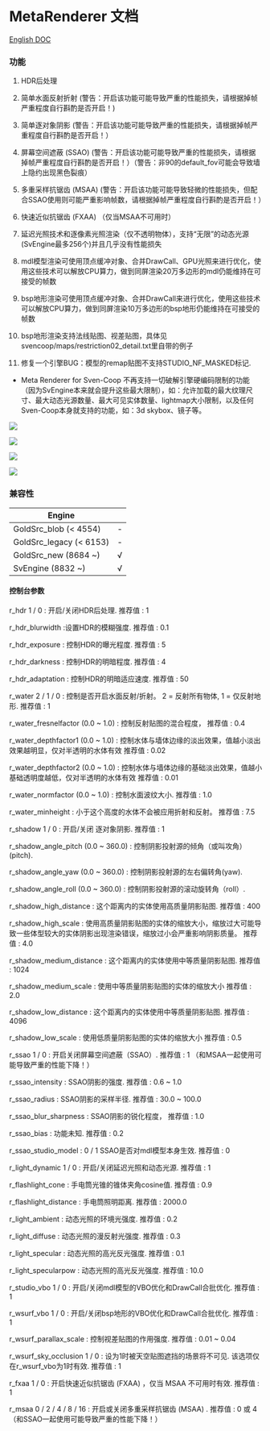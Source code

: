 # MetaRenderer 文档

[English DOC](Renderer.md)

### 功能

1. HDR后处理

2. 简单水面反射折射 (警告：开启该功能可能导致严重的性能损失，请根据掉帧严重程度自行斟酌是否开启！)

3. 简单逐对象阴影 (警告：开启该功能可能导致严重的性能损失，请根据掉帧严重程度自行斟酌是否开启！）

4. 屏幕空间遮蔽 (SSAO) (警告：开启该功能可能导致严重的性能损失，请根据掉帧严重程度自行斟酌是否开启！）（警告：非90的default_fov可能会导致墙上隐约出现黑色裂痕）

5. 多重采样抗锯齿 (MSAA) (警告：开启该功能可能导致轻微的性能损失，但配合SSAO使用则可能严重影响帧数，请根据掉帧严重程度自行斟酌是否开启！）

6. 快速近似抗锯齿 (FXAA) （仅当MSAA不可用时）

7. 延迟光照技术和逐像素光照渲染（仅不透明物体），支持“无限”的动态光源(SvEngine最多256个)并且几乎没有性能损失

9. mdl模型渲染可使用顶点缓冲对象、合并DrawCall、GPU光照来进行优化，使用这些技术可以解放CPU算力，做到同屏渲染20万多边形的mdl仍能维持在可接受的帧数

10. bsp地形渲染可使用顶点缓冲对象、合并DrawCall来进行优化，使用这些技术可以解放CPU算力，做到同屏渲染10万多边形的bsp地形仍能维持在可接受的帧数

11. bsp地形渲染支持法线贴图、视差贴图，具体见svencoop/maps/restriction02_detail.txt里自带的例子

12. 修复一个引擎BUG：模型的remap贴图不支持STUDIO_NF_MASKED标记.

* Meta Renderer for Sven-Coop 不再支持一切破解引擎硬编码限制的功能（因为SvEngine本来就会提升这些最大限制），如：允许加载的最大纹理尺寸、最大动态光源数量、最大可见实体数量、lightmap大小限制，以及任何Sven-Coop本身就支持的功能，如：3d skybox、镜子等。

![](/img/2.png)

![](/img/3.png)

![](/img/4.png)

![](/img/5.png)

### 兼容性

|        Engine            |      |
|        ----              | ---- |
| GoldSrc_blob   (< 4554)  | -    |
| GoldSrc_legacy (< 6153)  | -    |
| GoldSrc_new    (8684 ~)  | √    |
| SvEngine       (8832 ~)  | √    |

#### 控制台参数

r_hdr 1 / 0 : 开启/关闭HDR后处理. 推荐值 : 1

r_hdr_blurwidth :设置HDR的模糊强度. 推荐值 : 0.1

r_hdr_exposure : 控制HDR的曝光程度. 推荐值 : 5

r_hdr_darkness : 控制HDR的明暗程度. 推荐值 : 4

r_hdr_adaptation : 控制HDR的明暗适应速度. 推荐值 : 50

r_water 2 / 1 / 0 : 控制是否开启水面反射/折射。 2 = 反射所有物体, 1 = 仅反射地形. 推荐值 : 1

r_water_fresnelfactor (0.0 ~ 1.0) : 控制反射贴图的混合程度， 推荐值 : 0.4

r_water_depthfactor1 (0.0 ~ 1.0) : 控制水体与墙体边缘的淡出效果，值越小淡出效果越明显，仅对半透明的水体有效 推荐值 : 0.02

r_water_depthfactor2 (0.0 ~ 1.0) : 控制水体与墙体边缘的基础淡出效果，值越小基础透明度越低，仅对半透明的水体有效 推荐值 : 0.01

r_water_normfactor (0.0 ~ 1.0) : 控制水面波纹大小. 推荐值 : 1.0

r_water_minheight : 小于这个高度的水体不会被应用折射和反射。 推荐值 : 7.5

r_shadow 1 / 0 : 开启/关闭 逐对象阴影. 推荐值 : 1

r_shadow_angle_pitch (0.0 ~ 360.0) : 控制阴影投射源的倾角（或叫攻角）(pitch).

r_shadow_angle_yaw (0.0 ~ 360.0) : 控制阴影投射源的左右偏转角(yaw).

r_shadow_angle_roll (0.0 ~ 360.0) : 控制阴影投射源的滚动旋转角（roll）.

r_shadow_high_distance : 这个距离内的实体使用高质量阴影贴图. 推荐值 : 400

r_shadow_high_scale : 使用高质量阴影贴图的实体的缩放大小，缩放过大可能导致一些体型较大的实体阴影出现渲染错误，缩放过小会严重影响阴影质量。 推荐值 : 4.0

r_shadow_medium_distance : 这个距离内的实体使用中等质量阴影贴图. 推荐值 : 1024

r_shadow_medium_scale : 使用中等质量阴影贴图的实体的缩放大小 推荐值 : 2.0

r_shadow_low_distance : 这个距离内的实体使用中等质量阴影贴图. 推荐值 : 4096

r_shadow_low_scale : 使用低质量阴影贴图的实体的缩放大小 推荐值 : 0.5

r_ssao 1 / 0 : 开启关闭屏幕空间遮蔽（SSAO）. 推荐值 : 1 （和MSAA一起使用可能导致严重的性能下降！）

r_ssao_intensity : SSAO阴影的强度. 推荐值 : 0.6 ~ 1.0

r_ssao_radius : SSAO阴影的采样半径. 推荐值 : 30.0 ~ 100.0

r_ssao_blur_sharpness : SSAO阴影的锐化程度， 推荐值 : 1.0

r_ssao_bias : 功能未知. 推荐值 : 0.2

r_ssao_studio_model : 0 / 1 SSAO是否对mdl模型本身生效. 推荐值 : 0

r_light_dynamic 1 / 0 : 开启/关闭延迟光照和动态光源. 推荐值 : 1

r_flashlight_cone : 手电筒光锥的锥体夹角cosine值. 推荐值 : 0.9

r_flashlight_distance : 手电筒照明距离. 推荐值 : 2000.0

r_light_ambient : 动态光照的环境光强度. 推荐值 : 0.2

r_light_diffuse : 动态光照的漫反射光强度. 推荐值 : 0.3

r_light_specular : 动态光照的高光反光强度. 推荐值 : 0.1

r_light_specularpow : 动态光照的高光反光强度. 推荐值 : 10.0

r_studio_vbo 1 / 0 : 开启/关闭mdl模型的VBO优化和DrawCall合批优化. 推荐值 : 1

r_wsurf_vbo 1 / 0 : 开启/关闭bsp地形的VBO优化和DrawCall合批优化. 推荐值 : 1

r_wsurf_parallax_scale : 控制视差贴图的作用强度. 推荐值 : 0.01 ~ 0.04

r_wsurf_sky_occlusion 1 / 0 : 设为1时被天空贴图遮挡的场景将不可见. 该选项仅在r_wsurf_vbo为1时有效. 推荐值 : 1

r_fxaa 1 / 0 : 开启快速近似抗锯齿 (FXAA) ，仅当 MSAA 不可用时有效. 推荐值 : 1

r_msaa 0 / 2 / 4 / 8 / 16 : 开启或关闭多重采样抗锯齿 (MSAA) . 推荐值 : 0 或 4 （和SSAO一起使用可能导致严重的性能下降！）